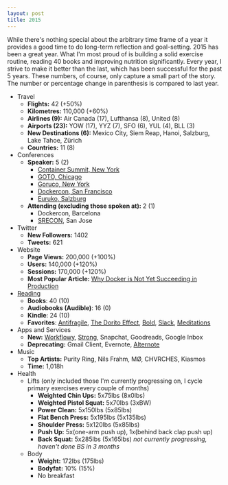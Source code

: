 ```yaml
---
layout: post
title: 2015
---
```


While there's nothing special about the arbitrary time frame of a year it
provides a good time to do long-term reflection and goal-setting. 2015 has been
a great year. What I'm most proud of is building a solid exercise routine,
reading 40 books and improving nutrition significantly. Every year, I strive to
make it better than the last, which has been successful for the past 5 years.
These numbers, of course, only capture a small part of the story.  The number or
percentage change in parenthesis is compared to last year.

+ Travel
  - **Flights:** 42 (+50%)
  - **Kilometres:** 110,000 (+60%)
  - **Airlines (9):** Air Canada (17), Lufthansa (8), United (8)
  - **Airports (23):** YOW (17), YYZ (7), SFO (6), YUL (4), BLL (3)
  - **New Destinations (6):** Mexico City, Siem Reap, Hanoi, Salzburg, Lake Tahoe, Zürich
  - **Countries:** 11 (8)
+ Conferences
  + **Speaker:** 5 (2)
    - [Container Summit, New York](https://www.joyent.com/containersummit)
    - [GOTO, Chicago](https://www.youtube.com/watch?v=ZnIiFWD7yUw)
    - [Goruco, New York](https://www.youtube.com/watch?v=ev0KpoACieo)
    - [Dockercon, San Francisco](https://www.youtube.com/watch?v=ZDeAEZHby_A)
    - [Euruko, Salzburg](http://www.euruko2015.org/)
  - **Attending (excluding those spoken at):** 2 (1)
    - Dockercon, Barcelona
    - [SRECON](https://www.usenix.org/conferences/byname/925), San Jose
+ Twitter
  - **New Followers:** 1402
  - **Tweets:** 621
+ Website
  - **Page Views:** 200,000 (+100%)
  - **Users:** 140,000 (+120%)
  - **Sessions:** 170,000 (+120%)
  - **Most Popular Article:** [Why Docker is Not Yet Succeeding in Production](http://sirupsen.com/production-docker/)
+ [Reading](https://www.goodreads.com/user/year_in_books/2015)
  - **Books**: 40 (10)
  - **Audiobooks (Audible)**: 16 (0)
  - **Kindle**: 24 (10)
  - **Favorites**: [Antifragile](https://www.goodreads.com/book/show/13530973-antifragile), [The Dorito Effect](https://www.goodreads.com/review/show/1386096068?book_show_action=false), [Bold](https://www.goodreads.com/book/show/22609444-bold), [Slack](https://www.goodreads.com/review/show/1334437374), [Meditations](https://www.goodreads.com/book/show/30659.Meditations)
+ Apps and Services
  - **New:** [Workflowy](https://workflowy.com/), [Strong](http://www.strongapp.me/), Snapchat, Goodreads, Google Inbox
  - **Deprecating:** Gmail Client, Evernote, [Alternote](http://alternoteapp.com/)
+ Music
  - **Top Artists:** Purity Ring, Nils Frahm, MØ, CHVRCHES, Kiasmos
  - **Time:** 1,018h
+ Health
  + Lifts (only included those I'm currently progressing on, I cycle primary exercises every couple of months)
    - **Weighted Chin Ups:** 5x75lbs (8x0lbs)
    - **Weighted Pistol Squat:** 5x70lbs (3xBW)
    - **Power Clean:** 5x150lbs (5x85lbs)
    - **Flat Bench Press:** 5x195lbs (5x135lbs)
    - **Shoulder Press:** 5x120lbs (5x85lbs)
    - **Push Up:** 5x(one-arm push up), 1x(behind back clap push up)
    - **Back Squat:** 5x285lbs (5x165lbs) *not currently progressing, haven't done BS in 3 months*
  + Body
    - **Weight:** 172lbs (175lbs)
    - **Bodyfat:** 10% (15%)
    - No breakfast
